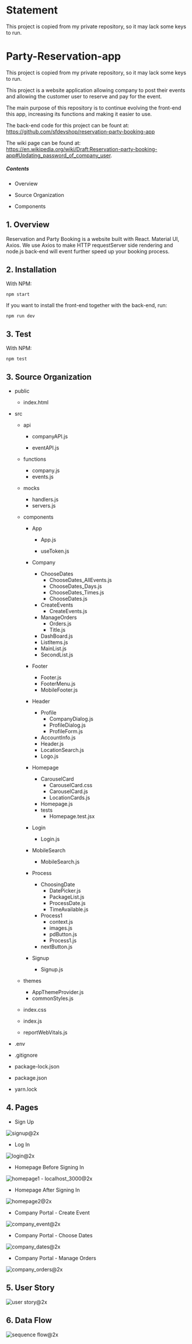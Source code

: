 # Statement
  This project is copied from my private repository, so it may lack some keys to run.
  
# Party-Reservation-app

This project is copied from my private repository, so it may lack some keys to run.

This project is a website application allowing company to post their events and allowing the customer user to reserve and pay for the event.

The main purpose of this repository is to continue evolving the front-end this app, increasing its functions and making it easier to use. 

The back-end code for this project can be fount at: https://github.com/sfdevshop/reservation-party-booking-app

The wiki page can be found at: https://en.wikipedia.org/wiki/Draft:Reservation-party-booking-app#Updating_password_of_company_user.

##### Contents

- Overview

- Source Organization

- Components

## 1. Overview

Reservation and Party Booking is a website built with React. Material UI, Axios. We use Axios to make HTTP requestServer side rendering and node.js back-end will event further speed up your booking process.

## 2. Installation

With NPM:

```shell
npm start
```

If you want to install the front-end together with the back-end, run:

```shell
npm run dev
```

## 3. Test

With NPM:

```shell
npm test
```

## 3. Source Organization

- public
  - index.html
- src

  - api

    - companyAPI.js

    - eventAPI.js
  - functions

    - company.js
    - events.js
  - mocks
    - handlers.js
    - servers.js
  - components

    - App

      - App.js

      - useToken.js

    - Company

      - ChooseDates
        - ChooseDates_AllEvents.js
        - ChooseDates_Days.js
        - ChooseDates_Times.js
        - ChooseDates.js
      - CreateEvents
        - CreateEvents.js
      - ManageOrders
        - Orders.js
        - Title.js
      - DashBoard.js
      - ListItems.js
      - MainList.js
      - SecondList.js

    - Footer

      - Footer.js
      - FooterMenu.js
      - MobileFooter.js

    - Header

      - Profile
        - CompanyDialog.js
        - ProfileDialog.js
        - ProfileForm.js
      - AccountInfo.js
      - Header.js
      - LocationSearch.js
      - Logo.js

    - Homepage

      - CarouselCard
        - CarouselCard.css
        - CarouselCard.js
        - LocationCards.js
      - Homepage.js
      - tests
        - Homepage.test.jsx

    - Login

      - Login.js

    - MobileSearch

      - MobileSearch.js

    - Process

      - ChoosingDate
        - DatePicker.js
        - PackageList.js
        - ProcessDate.js
        - TimeAvailable.js
      - Process1
        - context.js
        - images.js
        - pdButton.js
        - Process1.js
      - nextButton.js

    - Signup

      - Signup.js
  - themes

    - AppThemeProvider.js
    - commonStyles.js
  - index.css
  - index.js
  - reportWebVitals.js
- .env
- .gitignore
- package-lock.json
- package.json
- yarn.lock

## 4. Pages

- Sign Up

![signup@2x](https://tva1.sinaimg.cn/large/e6c9d24egy1h526mna9huj212k0p875l.jpg)

- Log In

![login@2x](https://tva1.sinaimg.cn/large/e6c9d24egy1h526mzmr6xj212k0p8dgo.jpg)

- Homepage Before Signing In

![homepage1 - localhost_3000@2x](https://tva1.sinaimg.cn/large/e6c9d24egy1h526nv3ai4j212o0o83zo.jpg)

- Homepage After Signing In

![homepage2@2x](https://tva1.sinaimg.cn/large/e6c9d24egy1h526og1470j212s0p8ta1.jpg)

- Company Portal - Create Event

![company_event@2x](https://tva1.sinaimg.cn/large/e6c9d24egy1h526oxef1oj212k0p8myq.jpg)

- Company Portal - Choose Dates

![company_dates@2x](https://tva1.sinaimg.cn/large/e6c9d24egy1h526pyxt8yj212k0p8tas.jpg)

- Company Portal - Manage Orders

![company_orders@2x](https://tva1.sinaimg.cn/large/e6c9d24egy1h526qfps6oj212k0p8mzl.jpg)

## 5. User Story

![user story@2x](https://tva1.sinaimg.cn/large/e6c9d24egy1h526ssk970j21kj0u0n15.jpg)

## 6. Data Flow

![sequence flow@2x](https://tva1.sinaimg.cn/large/e6c9d24egy1h526uzk8pjj21a70u0dit.jpg)
